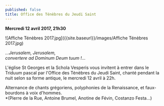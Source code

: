 ```yaml
---
published: false
title: Office des Ténèbres du Jeudi Saint
---
```

**Mercredi 12 avril 2017, 21h30**  

![Affiche Ténèbres 2017.jpg]({{site.baseurl}}/images/Affiche Ténèbres 2017.jpg)

*...Jerusalem, Jerusalem,  
   convertere ad Dominum Deum tuum !...*  

L'église St Georges et la Schola Vesperis vous invitent à entrer dans le Triduum pascal par l'Office des Ténèbres du Jeudi Saint, chanté  pendant la nuit selon sa forme antique, le mercredi 12 avril à 22h.  

   Alternance de chants grégoriens, polyphonies de la Renaissance, et faux-bourdons à voix d'hommes.  
   *(Pierre de la Rue, Antoine Brumel, Anotine de Févin, Costanzo Festa...)
   
   
